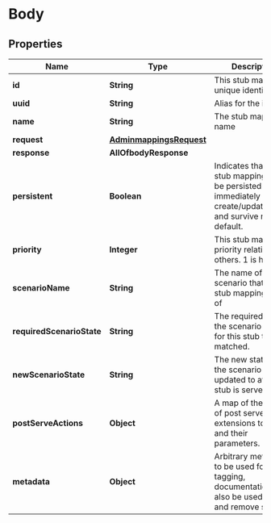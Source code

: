 # Body

## Properties
Name | Type | Description | Notes
------------ | ------------- | ------------- | -------------
**id** | **String** | This stub mapping&#x27;s unique identifier |  [optional]
**uuid** | **String** | Alias for the id |  [optional]
**name** | **String** | The stub mapping&#x27;s name |  [optional]
**request** | [**AdminmappingsRequest**](AdminmappingsRequest.md) |  |  [optional]
**response** | **AllOfbodyResponse** |  |  [optional]
**persistent** | **Boolean** | Indicates that the stub mapping should be persisted immediately on create/update/delete and survive resets to default. |  [optional]
**priority** | **Integer** | This stub mapping&#x27;s priority relative to others. 1 is highest. |  [optional]
**scenarioName** | **String** | The name of the scenario that this stub mapping is part of |  [optional]
**requiredScenarioState** | **String** | The required state of the scenario in order for this stub to be matched. |  [optional]
**newScenarioState** | **String** | The new state for the scenario to be updated to after this stub is served. |  [optional]
**postServeActions** | **Object** | A map of the names of post serve action extensions to trigger and their parameters. |  [optional]
**metadata** | **Object** | Arbitrary metadata to be used for e.g. tagging, documentation. Can also be used to find and remove stubs. |  [optional]
